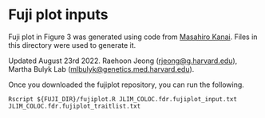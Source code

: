 # Fuji plot inputs
Fuji plot in Figure 3 was generated using code from <a href="https://github.com/mkanai/fujiplot">Masahiro Kanai</a>.
Files in this directory were used to generate it.

Updated August 23rd 2022. Raehoon Jeong (rjeong@g.harvard.edu), Martha Bulyk Lab (mlbulyk@genetics.med.harvard.edu).

Once you downloaded the fujiplot repository, you can run the following.
```
Rscript ${FUJI_DIR}/fujiplot.R JLIM_COLOC.fdr.fujiplot_input.txt JLIM_COLOC.fdr.fujiplot_traitlist.txt
```
